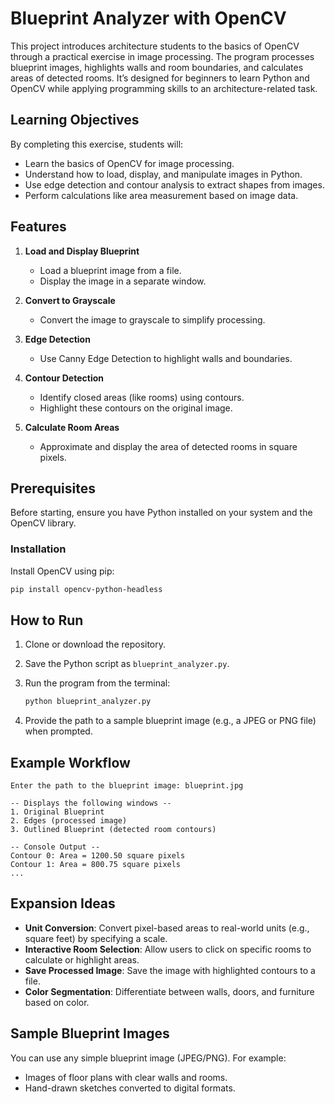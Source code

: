 # Blueprint Analyzer with OpenCV

This project introduces architecture students to the basics of OpenCV through a practical exercise in image processing. The program processes blueprint images, highlights walls and room boundaries, and calculates areas of detected rooms. It’s designed for beginners to learn Python and OpenCV while applying programming skills to an architecture-related task.

## Learning Objectives
By completing this exercise, students will:

- Learn the basics of OpenCV for image processing.
- Understand how to load, display, and manipulate images in Python.
- Use edge detection and contour analysis to extract shapes from images.
- Perform calculations like area measurement based on image data.

## Features
1. **Load and Display Blueprint**
   - Load a blueprint image from a file.
   - Display the image in a separate window.

2. **Convert to Grayscale**
   - Convert the image to grayscale to simplify processing.

3. **Edge Detection**
   - Use Canny Edge Detection to highlight walls and boundaries.

4. **Contour Detection**
   - Identify closed areas (like rooms) using contours.
   - Highlight these contours on the original image.

5. **Calculate Room Areas**
   - Approximate and display the area of detected rooms in square pixels.

## Prerequisites
Before starting, ensure you have Python installed on your system and the OpenCV library.

### Installation
Install OpenCV using pip:
```bash
pip install opencv-python-headless
```

## How to Run
1. Clone or download the repository.
2. Save the Python script as `blueprint_analyzer.py`.
3. Run the program from the terminal:

   ```bash
   python blueprint_analyzer.py
   ```

4. Provide the path to a sample blueprint image (e.g., a JPEG or PNG file) when prompted.

## Example Workflow
```plaintext
Enter the path to the blueprint image: blueprint.jpg

-- Displays the following windows --
1. Original Blueprint
2. Edges (processed image)
3. Outlined Blueprint (detected room contours)

-- Console Output --
Contour 0: Area = 1200.50 square pixels
Contour 1: Area = 800.75 square pixels
...
```

## Expansion Ideas
- **Unit Conversion**: Convert pixel-based areas to real-world units (e.g., square feet) by specifying a scale.
- **Interactive Room Selection**: Allow users to click on specific rooms to calculate or highlight areas.
- **Save Processed Image**: Save the image with highlighted contours to a file.
- **Color Segmentation**: Differentiate between walls, doors, and furniture based on color.

## Sample Blueprint Images
You can use any simple blueprint image (JPEG/PNG). For example:
- Images of floor plans with clear walls and rooms.
- Hand-drawn sketches converted to digital formats.
